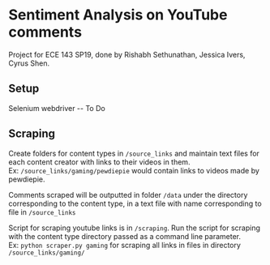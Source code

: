 # Sentiment Analysis on YouTube comments
Project for ECE 143 SP19, done by Rishabh Sethunathan, Jessica Ivers, Cyrus Shen.

## Setup
Selenium webdriver -- To Do

## Scraping
Create folders for content types in <code>/source_links</code> and maintain text files for each content creator with links to their videos in them.<br>
Ex: <code>/source_links/gaming/pewdiepie</code> would contain links to videos made by pewdiepie.

Comments scraped will be outputted in folder <code>/data</code> under the directory corresponding to the content type, in a text file with name corresponding to file in <code>/source_links</code>

Script for scraping youtube links is in <code>/scraping</code>. Run the script for scraping with the content type directory passed as a command line parameter. <br>
Ex: <code>python scraper.py gaming</code> for scraping all links in files in directory <code>/source_links/gaming/</code>
